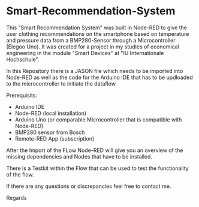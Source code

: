 # Smart-Recommendation-System
This "Smart Recommendation System" was built in Node-RED to give the user clothing recommendations on the smartphone based on temperature and pressure data from a BMP280-Sensor through a Microcontroller (Elegoo Uno). It was created for a project in my studies of economical engineering in the module "Smart Devices" at "IU Internationale Hochschule".

In this Repository there is a JASON file which needs to be imported into Node-RED as well as the code for the Arduino IDE that has to be updloaded to the microcontroller to initiate the dataflow.

Prerequisits:
- Arduino IDE
- Node-RED (local installation)
- Arduino Uno (or comparable Microcontroller that is compatible with Node-RED)
- BMP280 sensor from Bosch
- Remote-RED App (subscription)

After the Import of the FLow Node-RED will give you an overview of the missing dependencies and Nodes that have to be installed.

There is a Testkit within the Flow that can be used to test the functionality of the flow.

If there are any questions or discrepancies feel free to contact me.

Regards
